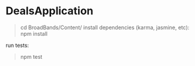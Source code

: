 # DealsApplication

> cd BroadBands/Content/
install dependencies (karma, jasmine, etc):
> npm install

run tests:
> npm test
